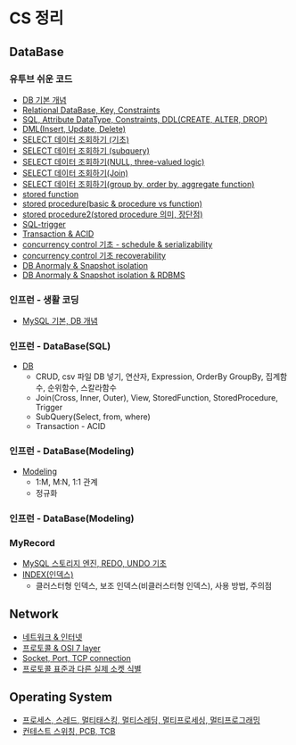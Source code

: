 # CS 정리

## DataBase

### 유투브 쉬운 코드 
- [DB 기본 개념](https://github.com/jeus1998/CS/blob/main/src/EasyCodeCS/DataBase/1-DataBase%20%EA%B8%B0%EB%B3%B8%EA%B0%9C%EB%85%90.md)
- [Relational DataBase, Key, Constraints](https://github.com/jeus1998/CS/blob/main/src/EasyCodeCS/DataBase/2-Relational%20DataBase%2C%20Key%2C%20Constraints.md)
- [SQL, Attribute DataType, Constraints, DDL(CREATE, ALTER, DROP)](https://github.com/jeus1998/CS/blob/main/src/EasyCodeCS/DataBase/3-SQL%2C%20Attribute%20DataType%2C%20Constraints%2C%20DDL(CREATE%2C%20ALTER%2C%20DROP).md)
- [DML(Insert, Update, Delete)](https://github.com/jeus1998/CS/blob/main/src/EasyCodeCS/DataBase/4-DML(Insert%2C%20Update%2C%20Delete).md)
- [SELECT 데이터 조회하기 (기초)](https://github.com/jeus1998/CS/blob/main/src/EasyCodeCS/DataBase/5-SELECT%20%EB%8D%B0%EC%9D%B4%ED%84%B0%20%EC%A1%B0%ED%9A%8C%ED%95%98%EA%B8%B0%20(%EA%B8%B0%EC%B4%88).md)
- [SELECT 데이터 조회하기 (subquery)](https://github.com/jeus1998/CS/blob/main/src/EasyCodeCS/DataBase/6-SELECT%20%EB%8D%B0%EC%9D%B4%ED%84%B0%20%EC%A1%B0%ED%9A%8C%ED%95%98%EA%B8%B0(subquery).md)
- [SELECT 데이터 조회하기(NULL, three-valued logic)](https://github.com/jeus1998/CS/blob/main/src/EasyCodeCS/DataBase/7-SELECT%20%EB%8D%B0%EC%9D%B4%ED%84%B0%20%EC%A1%B0%ED%9A%8C%ED%95%98%EA%B8%B0(NULL%2C%20three-valued%20logic).md)
- [SELECT 데이터 조회하기(Join)](https://github.com/jeus1998/CS/blob/main/src/EasyCodeCS/DataBase/8-SELECT%20%EB%8D%B0%EC%9D%B4%ED%84%B0%20%EC%A1%B0%ED%9A%8C%ED%95%98%EA%B8%B0(JOIN).md)
- [SELECT 데이터 조회하기(group by, order by, aggregate function)](https://github.com/jeus1998/CS/blob/main/src/EasyCodeCS/DataBase/9-SELECT(group%20by%2C%20order%20by%2C%20aggregate%20function).md)
- [stored function](https://github.com/jeus1998/CS/blob/main/src/EasyCodeCS/DataBase/10-stored%20function.md)
- [stored procedure(basic & procedure vs function)](https://github.com/jeus1998/CS/blob/main/src/EasyCodeCS/DataBase/11-stored%20procedure.md)
- [stored procedure2(stored procedure 의미, 장단점)](https://github.com/jeus1998/CS/blob/main/src/EasyCodeCS/DataBase/12-stored%20procedure2(stored%20procedure%20%EC%9D%98%EB%AF%B8%2C%20%EC%9E%A5%EB%8B%A8%EC%A0%90).md)
- [SQL-trigger](https://github.com/jeus1998/CS/blob/main/src/EasyCodeCS/DataBase/13-SQL%20trigger.md)
- [Transaction & ACID](https://github.com/jeus1998/CS/blob/main/src/EasyCodeCS/DataBase/14-Transaction%20%26%20ACID.md)
- [concurrency control 기초 - schedule & serializability](https://github.com/jeus1998/CS/blob/main/src/EasyCodeCS/DataBase/15-concurrency%20control%20%EA%B8%B0%EC%B4%88%20schedule%20%26%20serializability.md)
- [concurrency control 기초 recoverability](https://github.com/jeus1998/CS/blob/main/src/EasyCodeCS/DataBase/16-concurrency%20control%20%EA%B8%B0%EC%B4%88%20recoverability.md)
- [DB Anormaly & Snapshot isolation](https://github.com/jeus1998/CS/blob/main/src/EasyCodeCS/DataBase/17-1%20%EC%9D%B4%EC%83%81%ED%98%84%EC%83%81%2C%20Isolation%20level.md)
- [DB Anormaly & Snapshot isolation & RDBMS](https://github.com/jeus1998/CS/blob/main/src/EasyCodeCS/DataBase/17-2%20transaction%20isolation%20level%20%26%20snapshot%20isolation.md)

### 인프런 - 생활 코딩 
- [MySQL 기본, DB 개념](https://github.com/jeus1998/CS/blob/main/src/CS2/DataBase/Codingforlife/MySQL%20%EA%B8%B0%EC%B4%88.md)

### 인프런 - DataBase(SQL)
- [DB](https://github.com/jeus1998/CS/tree/main/src/CS2/DataBase/SQL)
  - CRUD, csv 파일 DB 넣기, 연산자, Expression, OrderBy GroupBy, 집계함수, 순위함수, 스칼라함수
  - Join(Cross, Inner, Outer), View, StoredFunction, StoredProcedure, Trigger
  - SubQuery(Select, from, where)
  - Transaction - ACID

### 인프런 - DataBase(Modeling)  
- [Modeling](https://github.com/jeus1998/CS/tree/main/src/CS2/DataBase/Modeling)
  - 1:M, M:N, 1:1 관계
  - 정규화 

### 인프런 - DataBase(Modeling)

### MyRecord
- [MySQL 스토리지 엔진, REDO, UNDO 기초](https://github.com/jeus1998/CS/blob/main/src/CS2/DataBase/MySQL/MySQL%20-%20%EC%8A%A4%ED%86%A0%EB%A6%AC%EC%A7%80%20%EC%97%94%EC%A7%84%20%26%20REDO%2C%20UNDO.md)
- [INDEX(인덱스)](https://github.com/jeus1998/CS/blob/main/src/CS2/DataBase/MySQL/Index(%EC%9D%B8%EB%8D%B1%EC%8A%A4).md)
  - 클러스터형 인덱스, 보조 인덱스(비클러스터형 인덱스), 사용 방법, 주의점 
## Network

- [네트워크 & 인터넷](https://github.com/jeus1998/CS/blob/main/src/EasyCodeCS/Network/2%20-%20%EB%84%A4%ED%8A%B8%EC%9B%8C%ED%81%AC%EC%99%80%20%EC%9D%B8%ED%84%B0%EB%84%B7%20%EA%B0%9C%EB%85%90.md)
- [프로토콜 & OSI 7 layer](https://github.com/jeus1998/CS/blob/main/src/EasyCodeCS/Network/3%20-%20%ED%94%84%EB%A1%9C%ED%86%A0%EC%BD%9C%20%26%20OSI%207%20layer.md)
- [Socket, Port, TCP connection](https://github.com/jeus1998/CS/blob/main/src/EasyCodeCS/Network/4%20-%20Socket%2C%20Port%2C%20TCP%20connection.md)
- [프로토콜 표준과 다른 실제 소켓 식별](https://github.com/jeus1998/CS/blob/main/src/EasyCodeCS/Network/5%20-%20%ED%94%84%EB%A1%9C%ED%86%A0%EC%BD%9C%20%ED%91%9C%EC%A4%80%EA%B3%BC%EB%8A%94%20%EB%8B%A4%EB%A5%B8%20%EC%8B%A4%EC%A0%9C%20%EC%86%8C%EC%BC%93(Socket)%20%EC%8B%9D%EB%B3%84.md)

## Operating System

- [프로세스, 스레드, 멀티태스킹, 멀티스레딩, 멀티프로세싱, 멀티프로그래밍](https://github.com/jeus1998/CS/blob/main/src/EasyCodeCS/OperatingSystem/1-%ED%94%84%EB%A1%9C%EC%84%B8%EC%8A%A4%2C%20%EC%8A%A4%EB%A0%88%EB%93%9C%2C%20%EB%A9%80%ED%8B%B0%ED%83%9C%EC%8A%A4%ED%82%B9%2C%20%EB%A9%80%ED%8B%B0%EC%8A%A4%EB%A0%88%EB%94%A9%2C%20%EB%A9%80%ED%8B%B0%ED%94%84%EB%A1%9C%EC%84%B8%EC%8B%B1%2C%20%EB%A9%80%ED%8B%B0%ED%94%84%EB%A1%9C%EA%B7%B8%EB%9E%98%EB%B0%8D.md)
- [컨테스트 스위칭, PCB, TCB](https://github.com/jeus1998/CS/blob/main/src/EasyCodeCS/OperatingSystem/2-%EC%BB%A8%ED%85%8C%EC%8A%A4%ED%8A%B8%20%EC%8A%A4%EC%9C%84%EC%B9%AD%2C%20PCB%2C%20TCB.md)



